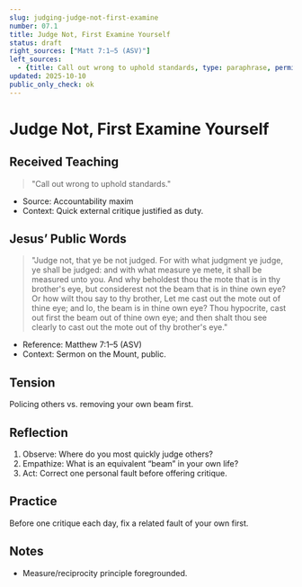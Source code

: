 ```yaml
---
slug: judging-judge-not-first-examine
number: 07.1
title: Judge Not, First Examine Yourself
status: draft
right_sources: ["Matt 7:1–5 (ASV)"]
left_sources:
  - {title: Call out wrong to uphold standards, type: paraphrase, permission: none}
updated: 2025-10-10
public_only_check: ok
---
```


# Judge Not, First Examine Yourself

## Received Teaching
> "Call out wrong to uphold standards."
- Source: Accountability maxim
- Context: Quick external critique justified as duty.

## Jesus’ Public Words
> "Judge not, that ye be not judged. For with what judgment ye judge, ye shall be judged: and with what measure ye mete, it shall be measured unto you. And why beholdest thou the mote that is in thy brother's eye, but considerest not the beam that is in thine own eye? Or how wilt thou say to thy brother, Let me cast out the mote out of thine eye; and lo, the beam is in thine own eye? Thou hypocrite, cast out first the beam out of thine own eye; and then shalt thou see clearly to cast out the mote out of thy brother's eye."
- Reference: Matthew 7:1–5 (ASV)
- Context: Sermon on the Mount, public.

## Tension
Policing others vs. removing your own beam first.

## Reflection
1. Observe: Where do you most quickly judge others?
2. Empathize: What is an equivalent “beam” in your own life?
3. Act: Correct one personal fault before offering critique.

## Practice
Before one critique each day, fix a related fault of your own first.

## Notes
- Measure/reciprocity principle foregrounded.